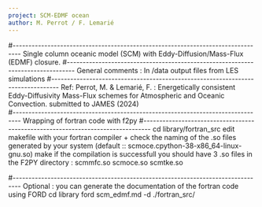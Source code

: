 ```yaml
---
project: SCM-EDMF ocean
author: M. Perrot / F. Lemarié 
---
```

#--------------------------------------------------------------------------------
Single column oceanic model (SCM) with Eddy-Diffusion/Mass-Flux (EDMF) closure.
#--------------------------------------------------------------------------------
General comments : 
In /data	output files from LES simulations
#--------------------------------------------------------------------------------
Ref: Perrot, M. & Lemarié, F. : Energetically consistent Eddy-Diffusivity Mass-Flux schemes for Atmospheric and Oceanic Convection. submitted to JAMES (2024)   
#--------------------------------------------------------------------------------
Wrapping of fortran code with f2py
#-------------------------------------------------------------------------------- 
	cd library/fortran_src
        edit makefile with your fortran compiler + check the naming of the .so files generated by your system (default :: scmoce.cpython-38-x86_64-linux-gnu.so)
        make
        if the compilation is successfull you should have 3 .so files in the F2PY directory : scmmfc.so  scmoce.so  scmtke.so

#--------------------------------------------------------------------------------
Optional : you can generate the documentation of the fortran code using FORD
	cd library
  	ford scm_edmf.md -d ./fortran_src/ 
